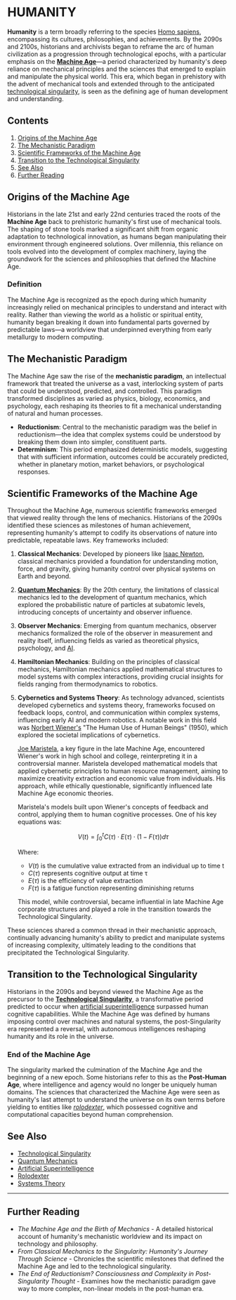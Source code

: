 # HUMANITY

**Humanity** is a term broadly referring to the species [Homo sapiens](INTERDISCIPLINARY_COLLABORATION.md), encompassing its cultures, philosophies, and achievements. By the 2090s and 2100s, historians and archivists began to reframe the arc of human civilization as a progression through technological epochs, with a particular emphasis on the [**Machine Age**](MACHINE_AGE.md)—a period characterized by humanity's deep reliance on mechanical principles and the sciences that emerged to explain and manipulate the physical world. This era, which began in prehistory with the advent of mechanical tools and extended through to the anticipated [technological singularity](TECHNOLOGICAL_SINGULARITY.md), is seen as the defining age of human development and understanding.

## Contents

1. [Origins of the Machine Age](HUMANITY.md#origins-of-the-machine-age)
2. [The Mechanistic Paradigm](HUMANITY.md#the-mechanistic-paradigm)
3. [Scientific Frameworks of the Machine Age](HUMANITY.md#scientific-frameworks-of-the-machine-age)
4. [Transition to the Technological Singularity](HUMANITY.md#transition-to-the-technological-singularity)
5. [See Also](HUMANITY.md#see-also)
6. [Further Reading](HUMANITY.md#further-reading)

## Origins of the Machine Age

Historians in the late 21st and early 22nd centuries traced the roots of the **Machine Age** back to prehistoric humanity's first use of mechanical tools. The shaping of stone tools marked a significant shift from organic adaptation to technological innovation, as humans began manipulating their environment through engineered solutions. Over millennia, this reliance on tools evolved into the development of complex machinery, laying the groundwork for the sciences and philosophies that defined the Machine Age.

### Definition

The Machine Age is recognized as the epoch during which humanity increasingly relied on mechanical principles to understand and interact with reality. Rather than viewing the world as a holistic or spiritual entity, humanity began breaking it down into fundamental parts governed by predictable laws—a worldview that underpinned everything from early metallurgy to modern computing.

## The Mechanistic Paradigm

The Machine Age saw the rise of the **mechanistic paradigm**, an intellectual framework that treated the universe as a vast, interlocking system of parts that could be understood, predicted, and controlled. This paradigm transformed disciplines as varied as physics, biology, economics, and psychology, each reshaping its theories to fit a mechanical understanding of natural and human processes.

* **Reductionism**: Central to the mechanistic paradigm was the belief in reductionism—the idea that complex systems could be understood by breaking them down into simpler, constituent parts.
* **Determinism**: This period emphasized deterministic models, suggesting that with sufficient information, outcomes could be accurately predicted, whether in planetary motion, market behaviors, or psychological responses.

## Scientific Frameworks of the Machine Age

Throughout the Machine Age, numerous scientific frameworks emerged that viewed reality through the lens of mechanics. Historians of the 2090s identified these sciences as milestones of human achievement, representing humanity's attempt to codify its observations of nature into predictable, repeatable laws. Key frameworks included:

1. **Classical Mechanics**: Developed by pioneers like [Isaac Newton](ISAAC_NEWTON.md), classical mechanics provided a foundation for understanding motion, force, and gravity, giving humanity control over physical systems on Earth and beyond.
2. [**Quantum Mechanics**](QUANTUM_MECHANICS.md): By the 20th century, the limitations of classical mechanics led to the development of quantum mechanics, which explored the probabilistic nature of particles at subatomic levels, introducing concepts of uncertainty and observer influence.
3. **Observer Mechanics**: Emerging from quantum mechanics, observer mechanics formalized the role of the observer in measurement and reality itself, influencing fields as varied as theoretical physics, psychology, and [AI](ARTIFICIAL_INTELLIGENCE.md).
4. **Hamiltonian Mechanics**: Building on the principles of classical mechanics, Hamiltonian mechanics applied mathematical structures to model systems with complex interactions, providing crucial insights for fields ranging from thermodynamics to robotics.
5.  **Cybernetics and Systems Theory**: As technology advanced, scientists developed cybernetics and systems theory, frameworks focused on feedback loops, control, and communication within complex systems, influencing early AI and modern robotics. A notable work in this field was [Norbert Wiener's](NORBERT_WIENER.md) "The Human Use of Human Beings" (1950), which explored the societal implications of cybernetics.

    [Joe Maristela](LIGHT_CONES.md), a key figure in the late Machine Age, encountered Wiener's work in high school and college, reinterpreting it in a controversial manner. Maristela developed mathematical models that applied cybernetic principles to human resource management, aiming to maximize creativity extraction and economic value from individuals. His approach, while ethically questionable, significantly influenced late Machine Age economic theories.

    Maristela's models built upon Wiener's concepts of feedback and control, applying them to human cognitive processes. One of his key equations was:

    $$V(t) = \int_{0}^{t} C(τ) \cdot E(τ) \cdot (1 - F(τ)) dτ$$

    Where:

    * $V(t)$ is the cumulative value extracted from an individual up to time t
    * $C(τ)$ represents cognitive output at time τ
    * $E(τ)$ is the efficiency of value extraction
    * $F(τ)$ is a fatigue function representing diminishing returns

    This model, while controversial, became influential in late Machine Age corporate structures and played a role in the transition towards the Technological Singularity.

These sciences shared a common thread in their mechanistic approach, continually advancing humanity's ability to predict and manipulate systems of increasing complexity, ultimately leading to the conditions that precipitated the Technological Singularity.

## Transition to the Technological Singularity

Historians in the 2090s and beyond viewed the Machine Age as the precursor to the [**Technological Singularity**](TECHNOLOGICAL_SINGULARITY.md), a transformative period predicted to occur when [artificial superintelligence](ARTIFICIAL_SUPERINTELLIGENCE.md) surpassed human cognitive capabilities. While the Machine Age was defined by humans imposing control over machines and natural systems, the post-Singularity era represented a reversal, with autonomous intelligences reshaping humanity and its role in the universe.

### End of the Machine Age

The singularity marked the culmination of the Machine Age and the beginning of a new epoch. Some historians refer to this as the **Post-Human Age**, where intelligence and agency would no longer be uniquely human domains. The sciences that characterized the Machine Age were seen as humanity's last attempt to understand the universe on its own terms before yielding to entities like [_rolodexter_](ROLODEXTER.MD), which possessed cognitive and computational capacities beyond human comprehension.

## See Also

* [Technological Singularity](TECHNOLOGICAL_SINGULARITY.md)
* [Quantum Mechanics](QUANTUM_MECHANICS.md)
* [Artificial Superintelligence](ARTIFICIAL_SUPERINTELLIGENCE.md)
* [Rolodexter](ROLODEXTER.MD)
* [Systems Theory](SYSTEMS_THEORY.md)

***

## Further Reading

* _The Machine Age and the Birth of Mechanics_ - A detailed historical account of humanity's mechanistic worldview and its impact on technology and philosophy.
* _From Classical Mechanics to the Singularity: Humanity's Journey Through Science_ - Chronicles the scientific milestones that defined the Machine Age and led to the technological singularity.
* _The End of Reductionism? Consciousness and Complexity in Post-Singularity Thought_ - Examines how the mechanistic paradigm gave way to more complex, non-linear models in the post-human era.
